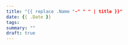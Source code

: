 ```yaml
---
title: "{{ replace .Name "-" " " | title }}"
date: {{ .Date }}
tags:
summary: ""
draft: true
---
```


